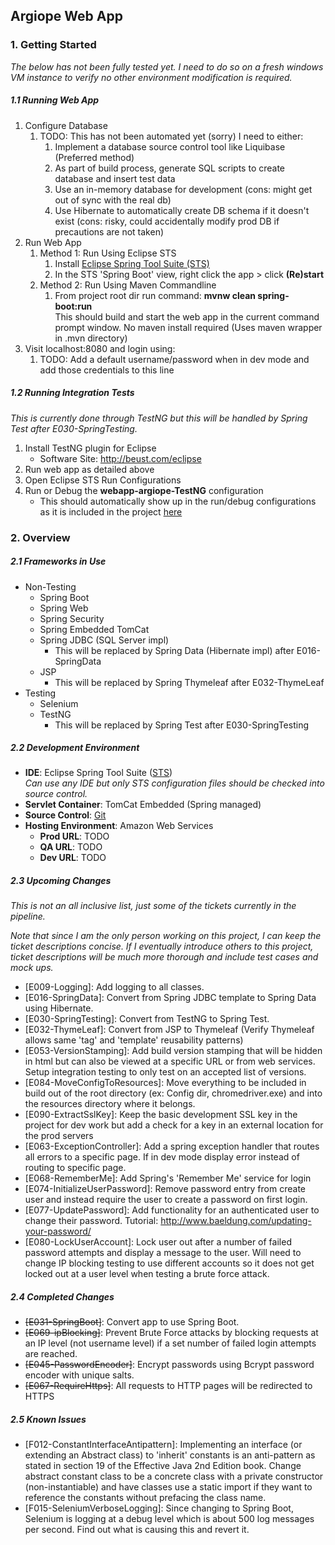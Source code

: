 ## Argiope Web App
### 1. Getting Started
_The below has not been fully tested yet. I need to do so on a fresh windows VM instance to verify no other environment modification is required._  

##### 1.1 Running Web App
1. Configure Database
   1. TODO: This has not been automated yet (sorry) I need to either:
      1. Implement a database source control tool like Liquibase (Preferred method)
      1. As part of build process, generate SQL scripts to create database and insert test data
      1. Use an in-memory database for development (cons: might get out of sync with the real db)
      1. Use Hibernate to automatically create DB schema if it doesn't exist (cons: risky, could accidentally modify prod DB if precautions are not taken)
1. Run Web App
   1. Method 1: Run Using Eclipse STS
      1. Install [Eclipse Spring Tool Suite (STS)][STS Link]
      1. In the STS 'Spring Boot' view, right click the app > click **(Re)start**
   1. Method 2: Run Using Maven Commandline
      1. From project root dir run command: **mvnw clean spring-boot:run**  
  This should build and start the web app in the current command prompt window. No maven install required (Uses maven wrapper in .mvn directory)
1. Visit localhost:8080 and login using:  
   1. TODO: Add a default username/password when in dev mode and add those credentials to this line

##### 1.2 Running Integration Tests 

_This is currently done through TestNG but this will be handled by Spring Test after E030-SpringTesting._

1. Install TestNG plugin for Eclipse
   * Software Site: http://beust.com/eclipse
1. Run web app as detailed above
1. Open Eclipse STS Run Configurations
1. Run or Debug the **webapp-argiope-TestNG** configuration  
   * This should automatically show up in the run/debug configurations as it is included in the project [here](conf/run-configs/webapp-argiope-TestNG.launch)

### 2. Overview
##### 2.1 Frameworks in Use
* Non-Testing
  * Spring Boot
  * Spring Web
  * Spring Security
  * Spring Embedded TomCat
  * Spring JDBC (SQL Server impl)
     * This will be replaced by Spring Data (Hibernate impl) after E016-SpringData
  * JSP
     * This will be replaced by Spring Thymeleaf after E032-ThymeLeaf
* Testing
  * Selenium
  * TestNG
     * This will be replaced by Spring Test after E030-SpringTesting

##### 2.2 Development Environment
* **IDE**: Eclipse Spring Tool Suite ([STS][STS Link])  
  _Can use any IDE but only STS configuration files should be checked into source control._
* **Servlet Container**: TomCat Embedded (Spring managed)
* **Source Control**: [Git](https://github.com/pbriggs28/Argiope.git)
* **Hosting Environment**: Amazon Web Services
  * **Prod URL**: TODO
  * **QA URL**: TODO
  * **Dev URL**: TODO

##### 2.3 Upcoming Changes
_This is not an all inclusive list, just some of the tickets currently  in the pipeline._

_Note that since I am the only person working on this project, I can keep the ticket descriptions concise. If I eventually introduce others to this project, ticket descriptions will be much more thorough and include test cases and mock ups._

* [E009-Logging]: Add logging to all classes.
* [E016-SpringData]: Convert from Spring JDBC template to Spring Data using Hibernate.
* [E030-SpringTesting]: Convert from TestNG to Spring Test.
* [E032-ThymeLeaf]: Convert from JSP to Thymeleaf (Verify Thymeleaf allows same 'tag' and 'template' reusability patterns)
* [E053-VersionStamping]: Add build version stamping that will be hidden in html but can also be viewed at a specific URL or from web services. Setup integration testing to only test on an accepted list of versions.
* [E084-MoveConfigToResources]: Move everything to be included in build out of the root directory (ex: Config dir, chromedriver.exe) and into the resources directory where it belongs.
* [E090-ExtractSslKey]: Keep the basic development SSL key in the project for dev work but add a check for a key in an external location for the prod servers
* [E063-ExceptionController]: Add a spring exception handler that routes all errors to a specific page. If in dev mode display error instead of routing to specific page.
* [E068-RememberMe]: Add Spring's 'Remember Me' service for login
* [E074-InitializeUserPassword]: Remove password entry from create user and instead require the user to create a password on first login.
* [E077-UpdatePassword]: Add functionality for an authenticated user to change their password. Tutorial: http://www.baeldung.com/updating-your-password/
* [E080-LockUserAccount]: Lock user out after a number of failed password attempts and display a message to the user. Will need to change IP blocking testing to use different accounts so it does not get locked out at a user level when testing a brute force attack.

##### 2.4 Completed Changes
* ~~[E031-SpringBoot]~~: Convert app to use Spring Boot.
* ~~[E069-ipBlocking]~~: Prevent Brute Force attacks by blocking requests at an IP level (not username level) if a set number of failed login attempts are reached.
* ~~[E045-PasswordEncoder]~~: Encrypt passwords using Bcrypt password encoder with unique salts.
* ~~[E067-RequireHttps]~~: All requests to HTTP pages will be redirected to HTTPS

##### 2.5 Known Issues
* [F012-ConstantInterfaceAntipattern]: Implementing an interface (or extending an Abstract class) to 'inherit' constants is an anti-pattern as stated in section 19 of the Effective Java 2nd Edition book. Change abstract constant class to be a concrete class with a private constructor (non-instantiable) and have classes use a static import if they want to reference the constants without prefacing the class name.
* [F015-SeleniumVerboseLogging]: Since changing to Spring Boot, Selenium is logging at a debug level which is about 500 log messages per second. Find out what is causing this and revert it.


[STS Link]: https://spring.io/tools/eclipse